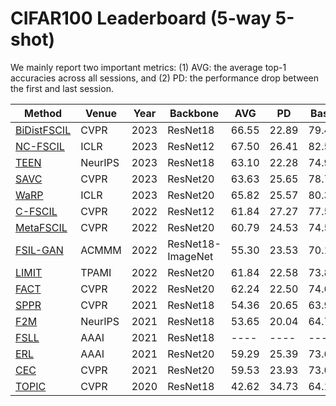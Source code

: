 # CIFAR100 Leaderboard (5-way 5-shot)

We mainly report two important metrics: (1) AVG: the average top-1 accuracies across all sessions, and (2) PD: the performance drop between the first and last session. 

|Method|Venue|Year|Backbone|AVG|PD|Base|Last|Code|
|------|------|------|------|------|------|------|------|------|
[BiDistFSCIL](https://openaccess.thecvf.com/content/CVPR2023/papers/Zhao_Few-Shot_Class-Incremental_Learning_via_Class-Aware_Bilateral_Distillation_CVPR_2023_paper.pdf)|CVPR|2023|ResNet18|66.55|22.89|79.45|56.56|[Pytorch](https://github.com/LinglanZhao/BiDistFSCIL)
[NC-FSCIL](https://arxiv.org/pdf/2302.03004)|ICLR|2023|ResNet12|67.50|26.41|82.52|56.11|[Pytorch](https://github.com/NeuralCollapseApplications/FSCIL)
[TEEN](https://openreview.net/pdf?id=8NAxGDdf7H)|NeurIPS|2023|ResNet18|63.10|22.28|74.92|52.64|[Pytorch](https://github.com/wangkiw/TEEN)
[SAVC](https://openaccess.thecvf.com/content/CVPR2023/papers/Song_Learning_With_Fantasy_Semantic-Aware_Virtual_Contrastive_Constraint_for_Few-Shot_Class-Incremental_CVPR_2023_paper.pdf)|CVPR|2023|ResNet20|63.63|25.65|78.77|53.12|[Pytorch](https://github.com/zysong0113/SAVC)
[WaRP](https://openreview.net/pdf?id=kPLzOfPfA2l)|ICLR|2023|ResNet20|65.82|25.57|80.31|54.74|[Pytorch](https://github.com/EdwinKim3069/WaRP-CIFSL)
[C-FSCIL](https://arxiv.org/pdf/2203.16588)|CVPR|2022|ResNet12|61.84|27.27|77.50|50.23|[Pytorch](https://github.com/IBM/constrained-FSCIL)
[MetaFSCIL](https://openaccess.thecvf.com/content/CVPR2022/papers/Chi_MetaFSCIL_A_Meta-Learning_Approach_for_Few-Shot_Class_Incremental_Learning_CVPR_2022_paper.pdf)|CVPR|2022|ResNet20|60.79|24.53|74.50|49.97|Pytorch
[FSIL-GAN](https://dl.acm.org/doi/pdf/10.1145/3503161.3548160)|ACMMM|2022|ResNet18-ImageNet|55.30|23.53|70.14|46.61|Pytorch
[LIMIT](https://arxiv.org/pdf/2203.17030)|TPAMI|2022|ResNet20|61.84|22.58|73.81|51.23|[Pytorch](https://github.com/LAMDA-CL/TPAMI-Limit)
[FACT](https://openaccess.thecvf.com/content/CVPR2022/papers/Zhou_Forward_Compatible_Few-Shot_Class-Incremental_Learning_CVPR_2022_paper.pdf)|CVPR|2022|ResNet20|62.24|22.50|74.60|52.10|[Pytorch](https://github.com/LAMDA-CL/CVPR22-Fact)
[SPPR](https://openaccess.thecvf.com/content/CVPR2021/papers/Zhu_Self-Promoted_Prototype_Refinement_for_Few-Shot_Class-Incremental_Learning_CVPR_2021_paper.pdf)|CVPR|2021|ResNet18|54.36|20.65|63.97|43.32|[Pytorch](https://github.com/zhukaii/SPPR)
[F2M](https://openreview.net/pdf?id=ALvt7nXa2q)|NeurIPS|2021|ResNet18|53.65|20.04|64.71|44.67|[Pytorch](https://github.com/moukamisama/F2M)
[FSLL](https://arxiv.org/pdf/2103.00991)|AAAI|2021|ResNet18|----|----|----|----|Pytorch
[ERL](https://ojs.aaai.org/index.php/AAAI/article/view/16213)|AAAI|2021|ResNet20|59.29|25.39|73.62|48023|Pytorch
[CEC](https://openaccess.thecvf.com/content/CVPR2021/papers/Zhang_Few-Shot_Incremental_Learning_With_Continually_Evolved_Classifiers_CVPR_2021_paper.pdf)|CVPR|2021|ResNet20|59.53|23.93|73.07|49.14|[Pytorch](https://github.com/icoz69/CEC-CVPR2021)|
|[TOPIC](https://openaccess.thecvf.com/content_CVPR_2020/papers/Tao_Few-Shot_Class-Incremental_Learning_CVPR_2020_paper.pdf)|CVPR|2020|ResNet18|42.62|34.73|64.10|29.37|[Pytorch](https://github.com/xyutao/fscil)|
